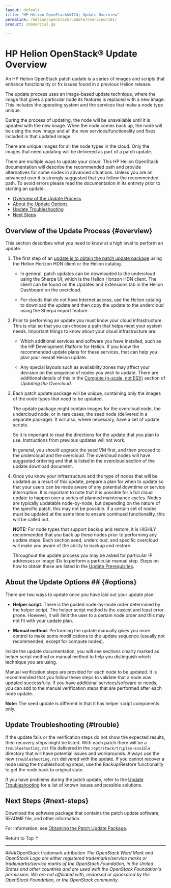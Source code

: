 ```yaml
---
layout: default
title: "HP Helion OpenStack&#174; Update Overview"
permalink: /helion/openstack/update/overview/101/
product: commercial.ga

---
```

<!--PUBLISHED-->


<script>

function PageRefresh {
onLoad="window.refresh"
}

PageRefresh();

</script>
<!--
<p style="font-size: small;"> <a href="/helion/openstack/">&#9664; PREV | <a href="/helion/openstack/">&#9650; UP</a> | <a href="/helion/openstack/faq/">NEXT &#9654; </a></p>
-->
# HP Helion OpenStack&reg; Update Overview

An HP Helion OpenStack patch update is a series of images and scripts that enhance functionality or fix issues found in a  previous Helion release.  

The update process uses an image-based update technique, where the image that gives a particular node its features is replaced with a new image. This includes the operating system and the services that make a node type unique.  

During the process of updating, the node will be unavailable until it is updated with the new image.  When the node comes back up, the node will be using the new image and all the new services/functionality and fixes included in that updated image.  

There are unique images for all the node types in the cloud.  Only the images that need updating will be delivered as part of a patch update.  

There are multiple ways to update your cloud. This HP Helion OpenStack documentation will describe the recommended path and provide alternatives for some nodes in advanced situations.  Unless you are an advanced user it is strongly suggested that you follow the recommended path.  To avoid errors please read the documentation in its entirety prior to starting an update.  

* [Overview of the Update Process](#overview)
* [About the Update Options](#options)
* [Update Troubleshooting](#trouble)
* [Next Steps](#next-steps)

## Overview of the Update Process {#overview}

This section describes what you need to know at a high level to perform an update. 
 
1.	The first step of an [update is to obtain the patch update package](/helion/openstack/update/download/101/) using the Helion Horizon HDN client or the Helion catalog.

	- In general, patch updates can be downloaded to the undercloud using the Sherpa UI, which is the Helion Horizon HDN client. The client can be found on the Updates and Extensions tab in the Helion Dashboard on the overcloud. 

	- For clouds that do not have Internet access, use the Helion catalog to download the update and then copy the update to the undercloud using the Sherpa import feature.  

2.	Prior to performing an update you must know your cloud infrastructure.  This is vital so that you can choose a path that helps meet your system needs.  Important things to know about your cloud infrastructure are:
	
	* Which additional services and software you have installed, such as the HP Development Platform for Helion.  If you know the recommended update plans for these services, that can help you plan your overall Helion update.

	* Any special layouts such as availability zones may affect your decision on the sequence of nodes you wish to update.  There are additional details of this in the [Compute (n-scale, not ESX)](/helion/openstack/update/overcloud/101/) section of *Updating the Overcloud*. 

3.	Each patch update package will be unique, containing only the images of the node types that need to be updated.  

	The update package might contain images for the overcloud node, the undercloud node, or in rare cases, the seed node (delivered in a separate package). It will also, where necessary, have a set of update scripts.  

	So it is important to read the directions for the update that you plan to use. Instructions from previous updates will not work.  
 
	In general, you should upgrade the seed VM first, and then proceed to the undercloud and the overcloud. The overcloud nodes will have suggested ordering and that is listed in the overcloud section of the update download document.  

4.	Once you know your infrastructure and the type of nodes that will be updated as a result of this update, prepare a plan for when to update so that your users can be made aware of any potential downtime or service interruption. 
	It is important to note that it is possible for a full cloud update to happen over a series of planned maintenance cycles. Nodes are typically updatable node-by-node, but depending on the nature of the specific patch, this may not be possible. If a certain set of nodes must be updated at the same time to ensure continued functionality, this will be called out.  

	**NOTE:** For node types that support backup and restore, it is HIGHLY recommended that you back up these nodes prior to performing any update steps.  Each section seed, undercloud, and specific overcloud will make you aware of the ability to backup and restore.  

	Throughout the update process you may be asked for particular IP addresses or image IDs to perform a particular manual step.  Steps on how to obtain these are listed in the [Update Prerequisites](/helion/openstack/update/prereqs/101/).

## About the Update Options ## {#options}

There are two ways to update once you have laid out your update plan: 

* **Helper script.** There is the guided node-by-node order determined by the helper script. The helper script method is the easiest and least error-prone. However, it will limit the user to a certain node order and this may not fit with your update plan.  

* **Manual method.** Performing the update manually gives you more control to make some modifications to the update sequence (usually not recommended, except for compute nodes).  

Inside the update documentation, you will see sections clearly marked as helper script method or manual method to help you distinguish which technique you are using.

 Manual verification steps are provided for each node to be updated. It is recommended that you follow these steps to validate that a node was updated successfully. If you have additional services/software or needs, you can add to the manual verification steps that are performed after each node update. 

**Note:** The seed update is different in that it has helper script components only. 

## Update Troubleshooting {#trouble}

If the update fails or the verification steps do not show the expected results, then recovery steps might be listed.  With each patch there will be a `troubleshooting.rst` file delivered in the `/opt/stack/tripleo-ansible` directory that will have potential issues and workarounds.  Always use the new `troubleshooting.rst` delivered with the update. If you cannot recover a node using the troubleshooting steps, use the Backup/Restore functionality to get the node back to original state.

If you have problems during the patch update, refer to the [Update Troubleshooting](/helion/openstack/update/troubleshooting/101/) for a list of known issues and possible solutions.

## Next Steps {#next-steps}

Download the software package that contains the patch update software, README file, and other information.

For information, see [Obtaining the Patch Update Package](/helion/openstack/update/download/101/).


<a href="#top" style="padding:14px 0px 14px 0px; text-decoration: none;"> Return to Top &#8593; </a>


----
####OpenStack trademark attribution
*The OpenStack Word Mark and OpenStack Logo are either registered trademarks/service marks or trademarks/service marks of the OpenStack Foundation, in the United States and other countries and are used with the OpenStack Foundation's permission. We are not affiliated with, endorsed or sponsored by the OpenStack Foundation, or the OpenStack community.*


 